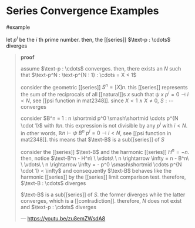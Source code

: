 # Series Convergence Examples

#example

let $p^i$ be the $i$ th prime number. then, the [[series]] $\text-p : \cdots$ diverges

> **proof**
>
> assume $\text-p : \cdots$ converges. then, there exists an $N$ such that $\text-p^N : \text-p^{N : 1} : \cdots = X < 1$
>
> consider the geometric [[series]] $S^n = [X]n$. this [[series]] represents the sum of the reciprocals of all [[natural]]s $x$ such that $\psi\ x\ p^i = 0 \dashv i < N$, see [[psi function in mat2348]]. since $X < 1 \land X \ne 0$, $S : \cdots$ converges
>
> consider $B^n = 1 : n \shortmid p^0 \smash\shortmid \cdots p^{N \cdot 1}$ with $\mathbb R n$. this expression is not divisible by any $p^i$ with $i < N$. in other words, $\mathbb R n \vdash \psi\ B^n\ p^i = 0 \dashv i < N$, see [[psi function in mat2348]]. this means that $\text-B$ is a sub[[series]] of $S$
>
> consider the [[series]] $\text-B$ and the harmonic [[series]] $H^n = -n$. then, notice $\text-B^n - H^n\ \ \vdots\ \ n \rightarrow \infty = n - B^n\ \ \vdots\ \ n \rightarrow \infty = - p^0 \smash\shortmid \cdots p^{N \cdot 1} < \infty$ and consequently $\text-B$ behaves like the harmonic [[series]] by the [[series]] limit comparison test. therefore, $\text-B : \cdots$ diverges
>
> $\text-B$ is a sub[[series]] of $S$. the former diverges while the latter converges, which is a [[contradiction]]. therefore, $N$ does not exist and $\text-p : \cdots$ diverges
>
> &mdash; <https://youtu.be/zu8emZWsdA8>
